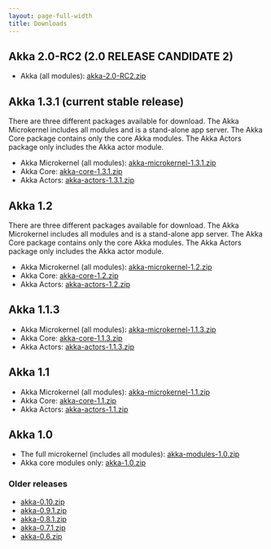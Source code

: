 ```yaml
---
layout: page-full-width
title: Downloads
---
```


## Akka 2.0-RC2 (2.0 RELEASE CANDIDATE 2)

* Akka (all modules): [akka-2.0-RC2.zip](http://akka.io/downloads/akka-2.0-RC2.zip)


## Akka 1.3.1 (current stable release)

There are three different packages available for download. The Akka Microkernel includes all modules and is a stand-alone app server. The Akka Core package contains only the core Akka modules. The Akka Actors package only includes the Akka actor module.

* Akka Microkernel (all modules): [akka-microkernel-1.3.1.zip](http://akka.io/downloads/akka-microkernel-1.3.1.zip)
* Akka Core: [akka-core-1.3.1.zip](http://akka.io/downloads/akka-core-1.3.1.zip)
* Akka Actors: [akka-actors-1.3.1.zip](http://akka.io/downloads/akka-actors-1.3.1.zip)


## Akka 1.2

There are three different packages available for download. The Akka Microkernel includes all modules and is a stand-alone app server. The Akka Core package contains only the core Akka modules. The Akka Actors package only includes the Akka actor module.

* Akka Microkernel (all modules): [akka-microkernel-1.2.zip](http://akka.io/downloads/akka-microkernel-1.2.zip)
* Akka Core: [akka-core-1.2.zip](http://akka.io/downloads/akka-core-1.2.zip)
* Akka Actors: [akka-actors-1.2.zip](http://akka.io/downloads/akka-actors-1.2.zip)


## Akka 1.1.3

* Akka Microkernel (all modules): [akka-microkernel-1.1.3.zip](http://akka.io/downloads/akka-microkernel-1.1.3.zip)
* Akka Core: [akka-core-1.1.3.zip](http://akka.io/downloads/akka-core-1.1.3.zip)
* Akka Actors: [akka-actors-1.1.3.zip](http://akka.io/downloads/akka-actors-1.1.3.zip)


## Akka 1.1

* Akka Microkernel (all modules): [akka-microkernel-1.1.zip](akka-microkernel-1.1.zip)
* Akka Core: [akka-core-1.1.zip](http://akka.io/downloads/akka-core-1.1.zip)
* Akka Actors: [akka-actors-1.1.zip](http://akka.io/downloads/akka-actors-1.1.zip)

## Akka 1.0

* The full microkernel (includes all modules): [akka-modules-1.0.zip](http://akka.io/downloads/akka-modules-1.0.zip)
* Akka core modules only: [akka-1.0.zip](http://akka.io/downloads/akka-1.0.zip)

### Older releases

* [akka-0.10.zip](http://akka.io/downloads/akka-0.10.zip)
* [akka-0.9.1.zip](http://akka.io/downloads/akka-0.9.1.zip)
* [akka-0.8.1.zip](http://akka.io/downloads/akka-0.8.1.zip)
* [akka-0.7.1.zip](http://akka.io/downloads/akka-0.7.1.zip)
* [akka-0.6.zip](http://akka.io/downloads/akka-0.6.zip)

